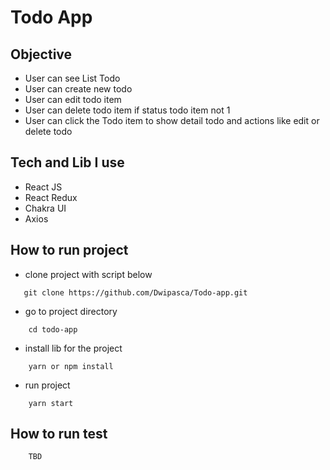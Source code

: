 # Todo App

## Objective

- User can see List Todo
- User can create new todo
- User can edit todo item
- User can delete todo item if status todo item not 1
- User can click the Todo item to show detail todo and actions like edit or delete todo

## Tech and Lib I use

- React JS
- React Redux
- Chakra UI
- Axios

## How to run project

- clone project with script below

```
   git clone https://github.com/Dwipasca/Todo-app.git
```

- go to project directory

```
    cd todo-app
```

- install lib for the project

```
    yarn or npm install
```

- run project

```
    yarn start
```

## How to run test

```
    TBD
```
